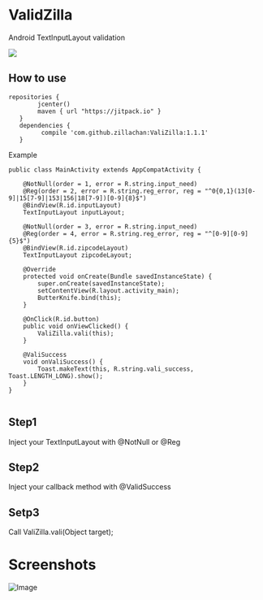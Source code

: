 # ValidZilla
Android TextInputLayout validation

[![](https://jitpack.io/v/zillachan/ValidZilla.svg)](https://jitpack.io/#zillachan/ValidZilla)
## How to use

```
repositories {
        jcenter()
        maven { url "https://jitpack.io" }
   }
   dependencies {
         compile 'com.github.zillachan:ValiZilla:1.1.1'
   }
```

Example

```
public class MainActivity extends AppCompatActivity {

    @NotNull(order = 1, error = R.string.input_need)
    @Reg(order = 2, error = R.string.reg_error, reg = "^0{0,1}(13[0-9]|15[7-9]|153|156|18[7-9])[0-9]{8}$")
    @BindView(R.id.inputLayout)
    TextInputLayout inputLayout;

    @NotNull(order = 3, error = R.string.input_need)
    @Reg(order = 4, error = R.string.reg_error, reg = "^[0-9][0-9]{5}$")
    @BindView(R.id.zipcodeLayout)
    TextInputLayout zipcodeLayout;

    @Override
    protected void onCreate(Bundle savedInstanceState) {
        super.onCreate(savedInstanceState);
        setContentView(R.layout.activity_main);
        ButterKnife.bind(this);
    }

    @OnClick(R.id.button)
    public void onViewClicked() {
        ValiZilla.vali(this);
    }

    @ValiSuccess
    void onValiSuccess() {
        Toast.makeText(this, R.string.vali_success, Toast.LENGTH_LONG).show();
    }
}


```
## Step1
Inject your TextInputLayout with @NotNull or @Reg

## Step2
Inject your callback method with @ValidSuccess

## Setp3

Call ValiZilla.vali(Object target);

# Screenshots

![Image](https://raw.githubusercontent.com/zillachan/ValidZilla/master/images/valizilla.png)

